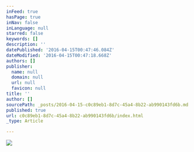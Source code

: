 ```yaml
---
inFeed: true
hasPage: true
inNav: false
inLanguage: null
starred: false
keywords: []
description: ''
datePublished: '2016-04-15T00:47:46.084Z'
dateModified: '2016-04-15T00:47:18.668Z'
authors: []
publisher:
  name: null
  domain: null
  url: null
  favicon: null
title: ''
author: []
sourcePath: _posts/2016-04-15-c0c89eb1-8d7c-45a4-8b22-ab990143fd6b.md
published: true
url: c0c89eb1-8d7c-45a4-8b22-ab990143fd6b/index.html
_type: Article

---
```

![](https://the-grid-user-content.s3-us-west-2.amazonaws.com/0843a7e0-ddab-4b5a-bae4-b21550c17fe3.jpg)